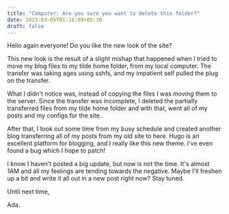 ```yaml
---
title: "Computer: Are you sure you want to delete this folder?"
date: 2023-03-05T01:16:09+05:30
draft: false
---
```


Hello again everyone! Do you like the new look of the site?

This new look is the result of a slight mishap that happened when I tried to move my blog files to my tilde home folder, from my local computer. The transfer was taking ages using sshfs, and my impatient self pulled the plug on the transfer.

What I didn't notice was, instead of copying the files I was _moving_ them to the server. Since the transfer was incomplete, I deleted the partially transferred files from my tilde home folder and with that, went all of my posts and my configs for the site.

After that, I took out some time from my busy schedule and created another blog transferring all of my posts from my old site to here. Hugo is an excellent platform for blogging, and I really like this new theme. I've even found a bug which I hope to patch!

I know I haven't posted a big update, but now is not the time. It's almost 1AM and all my feelings are tending towards the negative. Maybe I'll freshen up a bit and write it all out in a new post right now? Stay tuned.

Until next time, 

Ada.